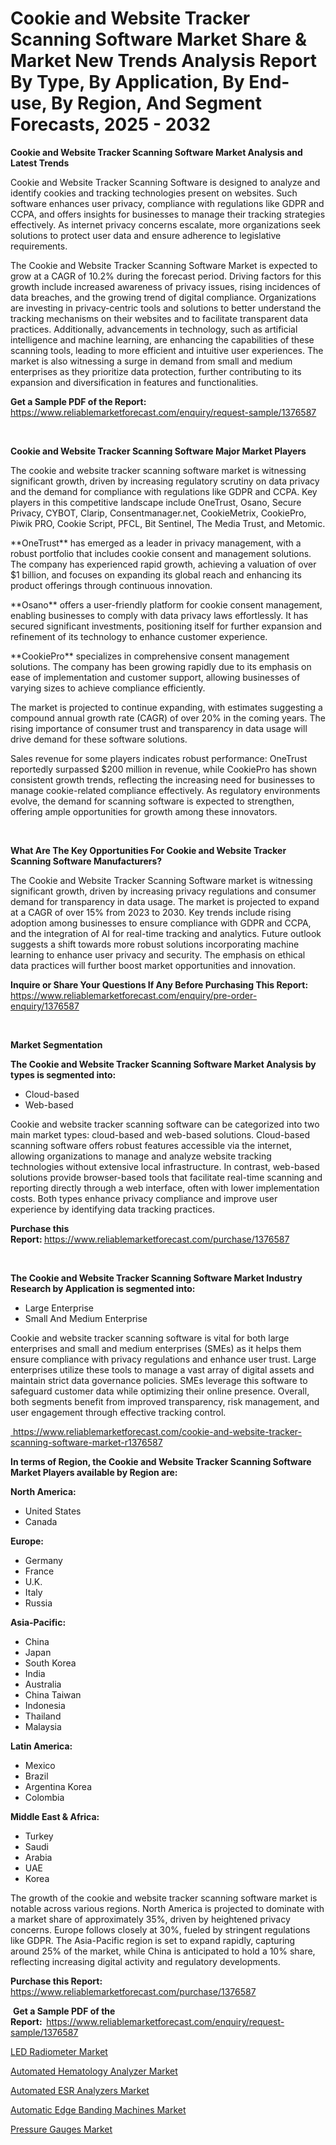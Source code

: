 <p><h1>Cookie and Website Tracker Scanning Software Market Share & Market New Trends Analysis Report By Type, By Application, By End-use, By Region, And Segment Forecasts, 2025 - 2032</h1></p><p><strong>Cookie and Website Tracker Scanning Software Market Analysis and Latest Trends</strong></p>
<p><p>Cookie and Website Tracker Scanning Software is designed to analyze and identify cookies and tracking technologies present on websites. Such software enhances user privacy, compliance with regulations like GDPR and CCPA, and offers insights for businesses to manage their tracking strategies effectively. As internet privacy concerns escalate, more organizations seek solutions to protect user data and ensure adherence to legislative requirements.</p><p>The Cookie and Website Tracker Scanning Software Market is expected to grow at a CAGR of 10.2% during the forecast period. Driving factors for this growth include increased awareness of privacy issues, rising incidences of data breaches, and the growing trend of digital compliance. Organizations are investing in privacy-centric tools and solutions to better understand the tracking mechanisms on their websites and to facilitate transparent data practices. Additionally, advancements in technology, such as artificial intelligence and machine learning, are enhancing the capabilities of these scanning tools, leading to more efficient and intuitive user experiences. The market is also witnessing a surge in demand from small and medium enterprises as they prioritize data protection, further contributing to its expansion and diversification in features and functionalities.</p></p>
<p><strong>Get a Sample PDF of the Report:&nbsp;</strong> <a href="https://www.reliablemarketforecast.com/enquiry/request-sample/1376587?utm_campaign=3521&utm_medium=2&utm_source=Github&utm_content=ia&utm_term=28032025&utm_id=cookie-and-website-tracker-scanning-software">https://www.reliablemarketforecast.com/enquiry/request-sample/1376587</a></p>
<p>&nbsp;</p>
<p><strong>Cookie and Website Tracker Scanning Software Major Market Players</strong></p>
<p><p>The cookie and website tracker scanning software market is witnessing significant growth, driven by increasing regulatory scrutiny on data privacy and the demand for compliance with regulations like GDPR and CCPA. Key players in this competitive landscape include OneTrust, Osano, Secure Privacy, CYBOT, Clarip, Consentmanager.net, CookieMetrix, CookiePro, Piwik PRO, Cookie Script, PFCL, Bit Sentinel, The Media Trust, and Metomic.</p><p>**OneTrust** has emerged as a leader in privacy management, with a robust portfolio that includes cookie consent and management solutions. The company has experienced rapid growth, achieving a valuation of over $1 billion, and focuses on expanding its global reach and enhancing its product offerings through continuous innovation.</p><p>**Osano** offers a user-friendly platform for cookie consent management, enabling businesses to comply with data privacy laws effortlessly. It has secured significant investments, positioning itself for further expansion and refinement of its technology to enhance customer experience.</p><p>**CookiePro** specializes in comprehensive consent management solutions. The company has been growing rapidly due to its emphasis on ease of implementation and customer support, allowing businesses of varying sizes to achieve compliance efficiently.</p><p>The market is projected to continue expanding, with estimates suggesting a compound annual growth rate (CAGR) of over 20% in the coming years. The rising importance of consumer trust and transparency in data usage will drive demand for these software solutions.</p><p>Sales revenue for some players indicates robust performance: OneTrust reportedly surpassed $200 million in revenue, while CookiePro has shown consistent growth trends, reflecting the increasing need for businesses to manage cookie-related compliance effectively. As regulatory environments evolve, the demand for scanning software is expected to strengthen, offering ample opportunities for growth among these innovators.</p></p>
<p>&nbsp;</p>
<p><strong>What Are The Key Opportunities For Cookie and Website Tracker Scanning Software Manufacturers?</strong></p>
<p><p>The Cookie and Website Tracker Scanning Software market is witnessing significant growth, driven by increasing privacy regulations and consumer demand for transparency in data usage. The market is projected to expand at a CAGR of over 15% from 2023 to 2030. Key trends include rising adoption among businesses to ensure compliance with GDPR and CCPA, and the integration of AI for real-time tracking and analytics. Future outlook suggests a shift towards more robust solutions incorporating machine learning to enhance user privacy and security. The emphasis on ethical data practices will further boost market opportunities and innovation.</p></p>
<p><strong>Inquire or Share Your Questions If Any Before Purchasing This Report:</strong> <a href="https://www.reliablemarketforecast.com/enquiry/pre-order-enquiry/1376587?utm_campaign=3521&utm_medium=2&utm_source=Github&utm_content=ia&utm_term=28032025&utm_id=cookie-and-website-tracker-scanning-software">https://www.reliablemarketforecast.com/enquiry/pre-order-enquiry/1376587</a></p>
<p>&nbsp;</p>
<p><strong>Market Segmentation</strong></p>
<p><strong>The Cookie and Website Tracker Scanning Software Market Analysis by types is segmented into:</strong></p>
<p><ul><li>Cloud-based</li><li>Web-based</li></ul></p>
<p><p>Cookie and website tracker scanning software can be categorized into two main market types: cloud-based and web-based solutions. Cloud-based scanning software offers robust features accessible via the internet, allowing organizations to manage and analyze website tracking technologies without extensive local infrastructure. In contrast, web-based solutions provide browser-based tools that facilitate real-time scanning and reporting directly through a web interface, often with lower implementation costs. Both types enhance privacy compliance and improve user experience by identifying data tracking practices.</p></p>
<p><strong>Purchase this Report:&nbsp;</strong><a href="https://www.reliablemarketforecast.com/purchase/1376587?utm_campaign=3521&utm_medium=2&utm_source=Github&utm_content=ia&utm_term=28032025&utm_id=cookie-and-website-tracker-scanning-software">https://www.reliablemarketforecast.com/purchase/1376587</a></p>
<p>&nbsp;</p>
<p><strong>The Cookie and Website Tracker Scanning Software Market Industry Research by Application is segmented into:</strong></p>
<p><ul><li>Large Enterprise</li><li>Small And Medium Enterprise</li></ul></p>
<p><p>Cookie and website tracker scanning software is vital for both large enterprises and small and medium enterprises (SMEs) as it helps them ensure compliance with privacy regulations and enhance user trust. Large enterprises utilize these tools to manage a vast array of digital assets and maintain strict data governance policies. SMEs leverage this software to safeguard customer data while optimizing their online presence. Overall, both segments benefit from improved transparency, risk management, and user engagement through effective tracking control.</p></p>
<p><a href="https://www.reliablemarketforecast.com/cookie-and-website-tracker-scanning-software-market-r1376587?utm_campaign=3521&utm_medium=2&utm_source=Github&utm_content=ia&utm_term=28032025&utm_id=cookie-and-website-tracker-scanning-software">&nbsp;https://www.reliablemarketforecast.com/cookie-and-website-tracker-scanning-software-market-r1376587</a></p>
<p><strong>In terms of Region, the Cookie and Website Tracker Scanning Software Market Players available by Region are:</strong></p>
<p>
    <p> <strong> North America: </strong>
        <ul>
            <li>United States</li>
            <li>Canada</li>
        </ul>
        </p> 
    <p> <strong> Europe: </strong>
        <ul>
            <li>Germany</li>
            <li>France</li>
            <li>U.K.</li>
            <li>Italy</li>
            <li>Russia</li>
        </ul>
        </p> 
    <p> <strong> Asia-Pacific: </strong>
        <ul>
            <li>China</li>
            <li>Japan</li>
            <li>South Korea</li>
            <li>India</li>
            <li>Australia</li>
            <li>China Taiwan</li>
            <li>Indonesia</li>
            <li>Thailand</li>
            <li>Malaysia</li>
        </ul>
        </p> 
    <p> <strong> Latin America: </strong>
        <ul>
            <li>Mexico</li>
            <li>Brazil</li>
            <li>Argentina Korea</li>
            <li>Colombia</li>
        </ul>
        </p> 
    <p> <strong> Middle East & Africa: </strong>
        <ul>
            <li>Turkey</li>
            <li>Saudi</li>
            <li>Arabia</li>
            <li>UAE</li>
            <li>Korea</li>
        </ul>
    </p>
    </p>
<p><p>The growth of the cookie and website tracker scanning software market is notable across various regions. North America is projected to dominate with a market share of approximately 35%, driven by heightened privacy concerns. Europe follows closely at 30%, fueled by stringent regulations like GDPR. The Asia-Pacific region is set to expand rapidly, capturing around 25% of the market, while China is anticipated to hold a 10% share, reflecting increasing digital activity and regulatory developments.</p></p>
<p><strong>Purchase this Report: </strong><a href="https://www.reliablemarketforecast.com/purchase/1376587?utm_campaign=3521&utm_medium=2&utm_source=Github&utm_content=ia&utm_term=28032025&utm_id=cookie-and-website-tracker-scanning-software">https://www.reliablemarketforecast.com/purchase/1376587</a></p>
<p>&nbsp;<strong>Get a Sample PDF of the Report:&nbsp;&nbsp;</strong><a href="https://www.reliablemarketforecast.com/enquiry/request-sample/1376587?utm_campaign=3521&utm_medium=2&utm_source=Github&utm_content=ia&utm_term=28032025&utm_id=cookie-and-website-tracker-scanning-software">https://www.reliablemarketforecast.com/enquiry/request-sample/1376587</a></p>
<p><strong></strong></p>
<p><p><a href="https://www.linkedin.com/pulse/expanding-global-led-radiometer-market-future-growth-dxbge?utm_campaign=3521&utm_medium=2&utm_source=Github&utm_content=ia&utm_term=28032025&utm_id=cookie-and-website-tracker-scanning-software">LED Radiometer Market</a></p><p><a href="https://www.linkedin.com/pulse/in-depth-automated-hematology-analyzer-market-report-size-share-nwkme?utm_campaign=3521&utm_medium=2&utm_source=Github&utm_content=ia&utm_term=28032025&utm_id=cookie-and-website-tracker-scanning-software">Automated Hematology Analyzer Market</a></p><p><a href="https://www.linkedin.com/pulse/why-automated-esr-analyzers-market-set-74-growth-2032-top-trends-td1je?utm_campaign=3521&utm_medium=2&utm_source=Github&utm_content=ia&utm_term=28032025&utm_id=cookie-and-website-tracker-scanning-software">Automated ESR Analyzers Market</a></p><p><a href="https://www.linkedin.com/pulse/projected-cagr-113-report-automatic-edge-banding-machines-rneve?utm_campaign=3521&utm_medium=2&utm_source=Github&utm_content=ia&utm_term=28032025&utm_id=cookie-and-website-tracker-scanning-software">Automatic Edge Banding Machines Market</a></p><p><a href="https://www.linkedin.com/pulse/examining-ups-downs-pressure-gauges-market-size-growth-cagr-3kzre?utm_campaign=3521&utm_medium=2&utm_source=Github&utm_content=ia&utm_term=28032025&utm_id=cookie-and-website-tracker-scanning-software">Pressure Gauges Market</a></p></p>